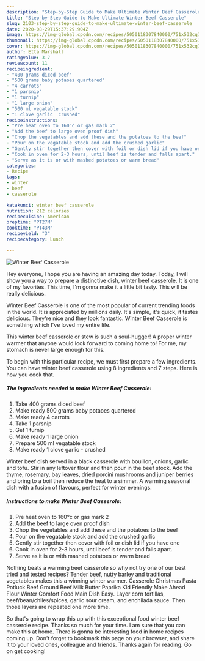 ```yaml
---
description: "Step-by-Step Guide to Make Ultimate Winter Beef Casserole"
title: "Step-by-Step Guide to Make Ultimate Winter Beef Casserole"
slug: 2103-step-by-step-guide-to-make-ultimate-winter-beef-casserole
date: 2020-08-29T15:37:29.904Z
image: https://img-global.cpcdn.com/recipes/5050118307840000/751x532cq70/winter-beef-casserole-recipe-main-photo.jpg
thumbnail: https://img-global.cpcdn.com/recipes/5050118307840000/751x532cq70/winter-beef-casserole-recipe-main-photo.jpg
cover: https://img-global.cpcdn.com/recipes/5050118307840000/751x532cq70/winter-beef-casserole-recipe-main-photo.jpg
author: Etta Marshall
ratingvalue: 3.7
reviewcount: 11
recipeingredient:
- "400 grams diced beef"
- "500 grams baby potaoes quartered"
- "4 carrots"
- "1 parsnip"
- "1 turnip"
- "1 large onion"
- "500 ml vegatable stock"
- "1 clove garlic  crushed"
recipeinstructions:
- "Pre heat oven to 160°c or gas mark 2"
- "Add the beef to large oven proof dish"
- "Chop the vegetables and add these and the potatoes to the beef"
- "Pour on the vegatable stock and add the crushed garlic"
- "Gently stir together then cover with foil or dish lid if you have one"
- "Cook in oven for 2-3 hours, until beef is tender and falls apart."
- "Serve as it is or with mashed potatoes or warm bread"
categories:
- Recipe
tags:
- winter
- beef
- casserole

katakunci: winter beef casserole 
nutrition: 212 calories
recipecuisine: American
preptime: "PT27M"
cooktime: "PT43M"
recipeyield: "3"
recipecategory: Lunch

---
```



![Winter Beef Casserole](https://img-global.cpcdn.com/recipes/5050118307840000/751x532cq70/winter-beef-casserole-recipe-main-photo.jpg)

Hey everyone, I hope you are having an amazing day today. Today, I will show you a way to prepare a distinctive dish, winter beef casserole. It is one of my favorites. This time, I'm gonna make it a little bit tasty. This will be really delicious.

Winter Beef Casserole is one of the most popular of current trending foods in the world. It is appreciated by millions daily. It's simple, it's quick, it tastes delicious. They're nice and they look fantastic. Winter Beef Casserole is something which I've loved my entire life.

This winter beef casserole or stew is such a soul-hugger! A proper winter warmer that anyone would look forward to coming home to! For me, my stomach is never large enough for this.


To begin with this particular recipe, we must first prepare a few ingredients. You can have winter beef casserole using 8 ingredients and 7 steps. Here is how you cook that.

<!--inarticleads1-->

##### The ingredients needed to make Winter Beef Casserole:

1. Take 400 grams diced beef
1. Make ready 500 grams baby potaoes quartered
1. Make ready 4 carrots
1. Take 1 parsnip
1. Get 1 turnip
1. Make ready 1 large onion
1. Prepare 500 ml vegatable stock
1. Make ready 1 clove garlic - crushed


Winter beef dish served in a black casserole with bouillon, onions, garlic and tofu. Stir in any leftover flour and then pour in the beef stock. Add the thyme, rosemary, bay leaves, dried porcini mushrooms and juniper berries and bring to a boil then reduce the heat to a simmer. A warming seasonal dish with a fusion of flavours, perfect for winter evenings. 

<!--inarticleads2-->

##### Instructions to make Winter Beef Casserole:

1. Pre heat oven to 160°c or gas mark 2
1. Add the beef to large oven proof dish
1. Chop the vegetables and add these and the potatoes to the beef
1. Pour on the vegatable stock and add the crushed garlic
1. Gently stir together then cover with foil or dish lid if you have one
1. Cook in oven for 2-3 hours, until beef is tender and falls apart.
1. Serve as it is or with mashed potatoes or warm bread


Nothing beats a warming beef casserole so why not try one of our best tried and tested recipes? Tender beef, nutty barley and traditional vegetables makes this a winning winter warmer. Casserole Christmas Pasta Potluck Beef Ground Beef Milk Butter Paprika Kid Friendly Make Ahead Flour Winter Comfort Food Main Dish Easy. Layer corn tortillas, beef/bean/chiles/spices, garlic sour cream, and enchilada sauce. Then those layers are repeated one more time. 

So that's going to wrap this up with this exceptional food winter beef casserole recipe. Thanks so much for your time. I am sure that you can make this at home. There is gonna be interesting food in home recipes coming up. Don't forget to bookmark this page on your browser, and share it to your loved ones, colleague and friends. Thanks again for reading. Go on get cooking!
